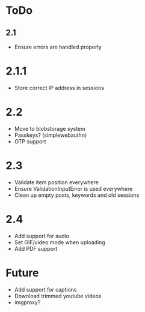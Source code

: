 # ToDo

## 2.1

- Ensure errors are handled properly

# 2.1.1
- Store correct IP address in sessions

# 2.2

- Move to blobstorage system
- Passkeys? (simplewebauthn)
- OTP support

# 2.3

- Validate item position everywhere
- Ensure ValidationInputError is used everywhere
- Clean up empty posts, keywords and old sessions

# 2.4

- Add support for audio
- Set GIF/video mode when uploading
- Add PDF support

# Future

- Add support for captions
- Download trimmed youtube videos
- imgproxy?
